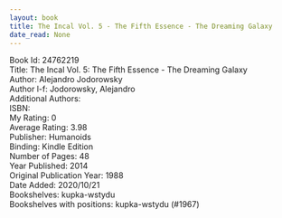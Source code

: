 ```yaml
---
layout: book
title: The Incal Vol. 5 - The Fifth Essence - The Dreaming Galaxy
date_read: None
---
```


Book Id: 24762219<br />
Title: The Incal Vol. 5: The Fifth Essence - The Dreaming Galaxy<br />
Author: Alejandro Jodorowsky<br />
Author l-f: Jodorowsky, Alejandro<br />
Additional Authors: <br />
ISBN: <br />
My Rating: 0<br />
Average Rating: 3.98<br />
Publisher: Humanoids<br />
Binding: Kindle Edition<br />
Number of Pages: 48<br />
Year Published: 2014<br />
Original Publication Year: 1988<br />
Date Added: 2020/10/21<br />
Bookshelves: kupka-wstydu<br />
Bookshelves with positions: kupka-wstydu (#1967)<br />

